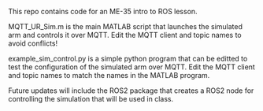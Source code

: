 This repo contains code for an ME-35 intro to ROS lesson.

MQTT_UR_Sim.m is the main MATLAB script that launches the simulated arm and controls it over MQTT. Edit the MQTT client and topic names to avoid conflicts!

example_sim_control.py is a simple python program that can be editted to test the configuration of the simulated arm over MQTT. Edit the MQTT client and topic names to match the names in the MATLAB program.

Future updates will include the ROS2 package that creates a ROS2 node for controlling the simulation that will be used in class.
